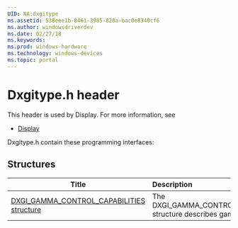```yaml
---
UID: NA:dxgitype
ms.assetid: 538eee1b-8461-3985-820a-bac0e8340cf6
ms.author: windowsdriverdev
ms.date: 02/27/18
ms.keywords: 
ms.prod: windows-hardware
ms.technology: windows-devices
ms.topic: portal
---
```


# Dxgitype.h header



This header is used by Display. For more information, see
- [Display](../_display/index.md)

Dxgitype.h contain these programming interfaces:


## Structures

| Title   | Description   |
| ---- |:---- |
| [DXGI_GAMMA_CONTROL_CAPABILITIES structure](ns-dxgitype-dxgi_gamma_control_capabilities.md) | The DXGI_GAMMA_CONTROL_CAPABILIITES structure describes gamma capabilities. |
